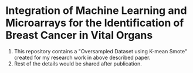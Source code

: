 # Integration of Machine Learning and Microarrays for the Identification of Breast Cancer in Vital Organs
1. This repository contains a "Oversampled Dataset using K-mean Smote" created for my research work in above described paper.
2. Rest of the details would be shared after publication.

